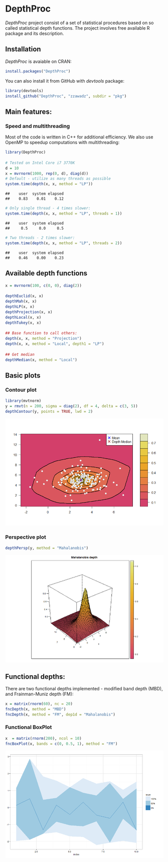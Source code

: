 DepthProc
========================

*DepthProc* project consist of a set of statistical procedures based on so called statistical depth functions. The project involves free available R package and its description.

## Installation


*DepthProc* is avaiable on CRAN:

```r
install.packages("DepthProc")
```

You can also install it from GitHub with *devtools* package:

```r
library(devtools)
install_github("DepthProc", "zzawadz", subdir = "pkg")
```

## Main features:

### Speed and multithreading

Most of the code is written in C++ for additional efficiency. We also use OpenMP to speedup computations with multithreading:


```r
library(DepthProc)

# Tested on Intel Core i7 3770K
d = 10
x = mvrnorm(1000, rep(0, d), diag(d))
# Default - utilize as many threads as possible
system.time(depth(x, x, method = "LP"))
```

```
##    user  system elapsed 
##    0.83    0.01    0.12
```

```r
# Only single thread - 4 times slower:
system.time(depth(x, x, method = "LP", threads = 1))
```

```
##    user  system elapsed 
##     0.5     0.0     0.5
```

```r
# Two threads - 2 times slower:
system.time(depth(x, x, method = "LP", threads = 2))
```

```
##    user  system elapsed 
##    0.46    0.00    0.23
```

## Available depth functions

```r
x = mvrnorm(100, c(0, 0), diag(2))

depthEuclid(x, x)
depthMah(x, x)
depthLP(x, x)
depthProjection(x, x)
depthLocal(x, x)
depthTukey(x, x)

## Base function to call others:
depth(x, x, method = "Projection")
depth(x, x, method = "Local", depth1 = "LP")

## Get median
depthMedian(x, method = "Local")
```

## Basic plots

### Contour plot

```r
library(mvtnorm)
y = rmvt(n = 200, sigma = diag(2), df = 4, delta = c(3, 5))
depthContour(y, points = TRUE, lwd = 2)
```
![plot of chunk contour](figure/contour.png) 

### Perspective plot
 
```r
depthPersp(y, method = "Mahalanobis")
```
![plot of chunk persp](figure/persp.png) 


## Functional depths:

There are two functional depths implemented - modified band depth (MBD), and Frainman-Muniz depth (FM):

```r
x = matrix(rnorm(60), nc = 20)
fncDepth(x, method = "MBD")
fncDepth(x, method = "FM", dep1d = "Mahalanobis")
```

### Functional BoxPlot

```r
x  = matrix(rnorm(200), ncol = 10)
fncBoxPlot(x, bands = c(0, 0.5, 1), method = "FM")
```
![plot of chunk contour](figure/fncBoxPlot.png) 




